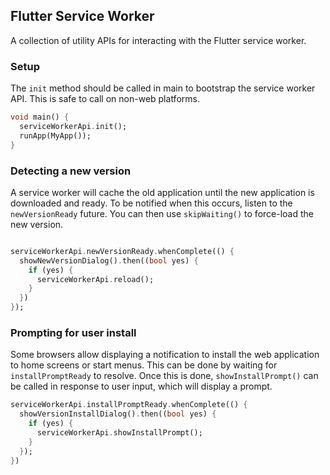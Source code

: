 ## Flutter Service Worker

A collection of utility APIs for interacting with the Flutter service worker.


### Setup

The `init` method should be called in main to bootstrap the service worker API. This is safe
to call on non-web platforms.

```dart
void main() {
  serviceWorkerApi.init();
  runApp(MyApp());
}
```


### Detecting a new version

A service worker will cache the old application until the new application is downloaded and ready. To be notified when this occurs, listen to the `newVersionReady` future. You can then use `skipWaiting()` to
force-load the new version.

```dart

serviceWorkerApi.newVersionReady.whenComplete(() {
  showNewVersionDialog().then((bool yes) {
    if (yes) {
      serviceWorkerApi.reload();
    }
  })
});

```

### Prompting for user install

Some browsers allow displaying a notification to install the web application to home screens or start menus. This can be done by waiting for `installPromptReady` to resolve. Once this is done, `showInstallPrompt()` can be called in response to user input, which will display a prompt.

```dart
serviceWorkerApi.installPromptReady.whenComplete(() {
  showVersionInstallDialog().then((bool yes) {
    if (yes) {
      serviceWorkerApi.showInstallPrompt();
    }
  });
})

```
